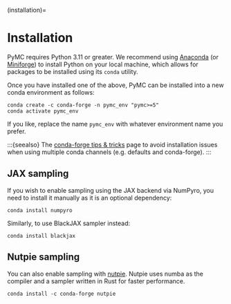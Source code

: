 (installation)=
# Installation

PyMC requires Python 3.11 or greater. We recommend using [Anaconda](https://www.anaconda.com/) (or [Miniforge](https://github.com/conda-forge/miniforge)) to install Python on your local machine, which allows for packages to be installed using its `conda` utility.

Once you have installed one of the above, PyMC can be installed into a new conda environment as follows:

```console
conda create -c conda-forge -n pymc_env "pymc>=5"
conda activate pymc_env
```
If you like, replace the name `pymc_env` with whatever environment name you prefer.

:::{seealso}
The [conda-forge tips & tricks](https://conda-forge.org/docs/user/tipsandtricks.html#using-multiple-channels) page to avoid installation
issues when using multiple conda channels (e.g. defaults and conda-forge).
:::

## JAX sampling

If you wish to enable sampling using the JAX backend via NumPyro,
you need to install it manually as it is an optional dependency:

```console
conda install numpyro
```

Similarly, to use BlackJAX sampler instead:

```console
conda install blackjax
```

## Nutpie sampling

You can also enable sampling with [nutpie](https://github.com/pymc-devs/nutpie).
Nutpie uses numba as the compiler and a sampler written in Rust for faster performance.

```console
conda install -c conda-forge nutpie
```
